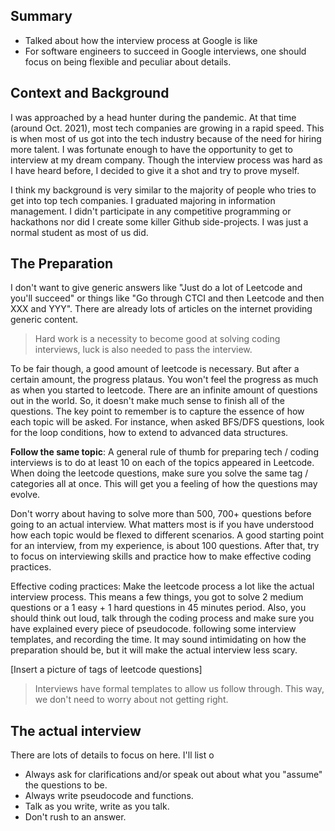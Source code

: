 ## Summary

- Talked about how the interview process at Google is like
- For software engineers to succeed in Google interviews, one should focus on being flexible and peculiar about details.

## Context and Background

I was approached by a head hunter during the pandemic. At that time (around Oct. 2021), most tech companies are growing in a rapid speed. This is when most of us got into the tech industry because of the need for hiring more talent. I was fortunate enough to have the opportunity to get to interview at my dream company. Though the interview process was hard as I have heard before, I decided to give it a shot and try to prove myself.

I think my background is very similar to the majority of people who tries to get into top tech companies. I graduated majoring in information management. I didn't participate in any competitive programming or hackathons nor did I create some killer Github side-projects. I was just a normal student as most of us did. 

## The Preparation

I don't want to give generic answers like "Just do a lot of Leetcode and you'll succeed" or things like "Go through CTCI and then Leetcode and then XXX and YYY". There are already lots of articles on the internet providing generic content.

> Hard work is a necessity to become good at solving coding interviews, luck is also needed to pass the interview.

To be fair though, a good amount of leetcode is necessary. But after a certain amount, the progress plataus. You won't feel the progress as much as when you started to leetcode. There are an infinite amount of questions out in the world. So, it doesn't make much sense to finish all of the questions. The key point to remember is to capture the essence of how each topic will be asked. For instance, when asked BFS/DFS questions, look for the loop conditions, how to extend to advanced data structures.

**Follow the same topic**: A general rule of thumb for preparing tech / coding interviews is to do at least 10 on each of the topics appeared in Leetcode. When doing the leetcode questions, make sure you solve the same tag / categories all at once. This will get you a feeling of how the questions may evolve.

Don't worry about having to solve more than 500, 700+ questions before going to an actual interview. What matters most is if you have understood how each topic would be flexed to different scenarios. A good starting point for an interview, from my experience, is about 100 questions. After that, try to focus on interviewing skills and practice how to make effective coding practices.

Effective coding practices: Make the leetcode process a lot like the actual interview process. This means a few things, you got to solve 2 medium questions or a 1 easy + 1 hard questions in 45 minutes period. Also, you should think out loud, talk through the coding process and make sure you have explained every piece of pseudocode. following some interview templates, and recording the time. It may sound intimidating on how the preparation should be, but it will make the actual interview less scary.

[Insert a picture of tags of leetcode questions]

> Interviews have formal templates to allow us follow through. This way, we don't need to worry about not getting right.

## The actual interview

There are lots of details to focus on here. I'll list o

- Always ask for clarifications and/or speak out about what you "assume" the questions to be.
- Always write pseudocode and functions.
- Talk as you write, write as you talk.
- Don't rush to an answer.